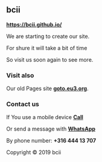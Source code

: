 ## <strong>bcii</strong>
<a href="https://bcii.github.io/"><strong>https://bcii.github.io/</strong></a>
  
We are starting to create our site.

For shure it will take a bit of time

So visit us soon again to see more.

### <strong>Visit also</strong>
Our old Pages site <a href="http://goto.eu3.org"><strong>goto.eu3.org</strong></a>.

### <strong>Contact us</strong>
If You use a mobile device <a href="tel:31644413707"><strong>Call</strong></a>

Or send a message with <a href="https://wa.me/31644413707" target="_blank" rel="noopener"><strong>WhatsApp</strong></a>

By phone number: <strong>+316 444 13 707</strong>

Copyright © 2019 bcii
